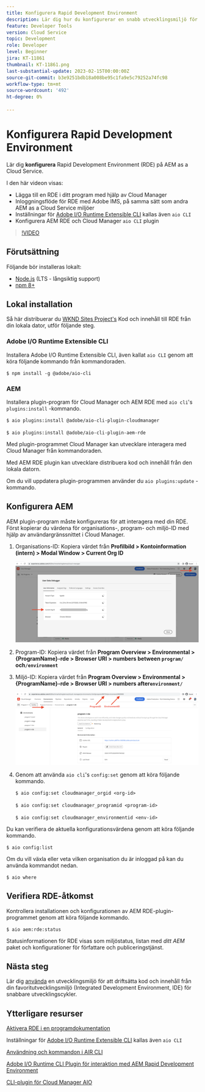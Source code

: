 ```yaml
---
title: Konfigurera Rapid Development Environment
description: Lär dig hur du konfigurerar en snabb utvecklingsmiljö för AEM as a Cloud Service.
feature: Developer Tools
version: Cloud Service
topic: Development
role: Developer
level: Beginner
jira: KT-11861
thumbnail: KT-11861.png
last-substantial-update: 2023-02-15T00:00:00Z
source-git-commit: b3e9251bdb18a008be95c1fa9e5c79252a74fc98
workflow-type: tm+mt
source-wordcount: '492'
ht-degree: 0%

---
```



# Konfigurera Rapid Development Environment

Lär dig **konfigurera** Rapid Development Environment (RDE) på AEM as a Cloud Service.

I den här videon visas:

- Lägga till en RDE i ditt program med hjälp av Cloud Manager
- Inloggningsflöde för RDE med Adobe IMS, på samma sätt som andra AEM as a Cloud Service miljöer
- Inställningar för [Adobe I/O Runtime Extensible CLI](https://developer.adobe.com/runtime/docs/guides/tools/cli_install/) kallas även `aio CLI`
- Konfigurera AEM RDE och Cloud Manager `aio CLI` plugin

>[!VIDEO](https://video.tv.adobe.com/v/3415490?quality=12&learn=on)

## Förutsättning

Följande bör installeras lokalt:

- [Node.js](https://nodejs.org/en/) (LTS - långsiktig support)
- [npm 8+](https://docs.npmjs.com/)

## Lokal installation

Så här distribuerar du [WKND Sites Project&#39;s](https://github.com/adobe/aem-guides-wknd#aem-wknd-sites-project) Kod och innehåll till RDE från din lokala dator, utför följande steg.

### Adobe I/O Runtime Extensible CLI

Installera Adobe I/O Runtime Extensible CLI, även kallat `aio CLI` genom att köra följande kommando från kommandoraden.

```shell
$ npm install -g @adobe/aio-cli
```

### AEM

Installera plugin-program för Cloud Manager och AEM RDE med `aio cli`&#39;s `plugins:install` -kommando.

```shell
$ aio plugins:install @adobe/aio-cli-plugin-cloudmanager

$ aio plugins:install @adobe/aio-cli-plugin-aem-rde
```

Med plugin-programmet Cloud Manager kan utvecklare interagera med Cloud Manager från kommandoraden.

Med AEM RDE plugin kan utvecklare distribuera kod och innehåll från den lokala datorn.

Om du vill uppdatera plugin-programmen använder du `aio plugins:update` -kommando.

## Konfigurera AEM

AEM plugin-program måste konfigureras för att interagera med din RDE. Först kopierar du värdena för organisations-, program- och miljö-ID med hjälp av användargränssnittet i Cloud Manager.

1. Organisations-ID: Kopiera värdet från **Profilbild > Kontoinformation (intern) > Modal Window > Current Org ID**

   ![Organisations-ID](./assets/Org-ID.png)

1. Program-ID: Kopiera värdet från **Program Overview > Environmental > {ProgramName}-rde > Browser URI > numbers between `program/` och`/environment`**

1. Miljö-ID: Kopiera värdet från **Program Overview > Environmental > {ProgramName}-rde > Browser URI > numbers after`environment/`**

   ![Program- och miljö-ID](./assets/Program-Environment-Id.png)

1. Genom att använda `aio cli`&#39;s `config:set` genom att köra följande kommando.

   ```shell
   $ aio config:set cloudmanager_orgid <org-id>
   
   $ aio config:set cloudmanager_programid <program-id>
   
   $ aio config:set cloudmanager_environmentid <env-id>
   ```

Du kan verifiera de aktuella konfigurationsvärdena genom att köra följande kommando.

```shell
$ aio config:list
```

Om du vill växla eller veta vilken organisation du är inloggad på kan du använda kommandot nedan.

```shell
$ aio where
```

## Verifiera RDE-åtkomst

Kontrollera installationen och konfigurationen av AEM RDE-plugin-programmet genom att köra följande kommando.

```shell
$ aio aem:rde:status
```

Statusinformationen för RDE visas som miljöstatus, listan med _ditt AEM_ paket och konfigurationer för författare och publiceringstjänst.

## Nästa steg

Lär dig [använda](./how-to-use.md) en utvecklingsmiljö för att driftsätta kod och innehåll från din favoritutvecklingsmiljö (Integrated Development Environment, IDE) för snabbare utvecklingscykler.


## Ytterligare resurser

[Aktivera RDE i en programdokumentation](https://experienceleague.adobe.com/docs/experience-manager-cloud-service/content/implementing/developing/rapid-development-environments.html#enabling-rde-in-a-program)

Inställningar för [Adobe I/O Runtime Extensible CLI](https://developer.adobe.com/runtime/docs/guides/tools/cli_install/) kallas även `aio CLI`

[Användning och kommandon i AIR CLI](https://github.com/adobe/aio-cli#usage)

[Adobe I/O Runtime CLI Plugin för interaktion med AEM Rapid Development Environment](https://github.com/adobe/aio-cli-plugin-aem-rde#aio-cli-plugin-aem-rde)

[CLI-plugin för Cloud Manager AIO](https://github.com/adobe/aio-cli-plugin-cloudmanager)
